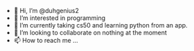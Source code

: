 - 👋 Hi, I’m @duhgenius2
- 👀 I’m interested in programming
- 🌱 I’m currently taking cs50 and learning python from an app.
- 💞️ I’m looking to collaborate on nothing at the moment
- 📫 How to reach me ...

<!---
duhgenius2/duhgenius2 is a ✨ special ✨ repository because its `README.md` (this file) appears on your GitHub profile.
You can click the Preview link to take a look at your changes.
--->
